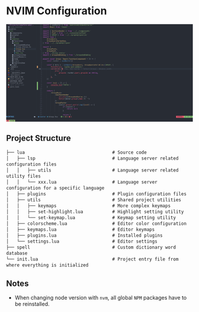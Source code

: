 # NVIM Configuration

<img src="https://github.com/vuki656/vuki656/blob/master/media/nvim-config/screen.png" width=1000>

## Project Structure

    ├── lua                                 # Source code
    │   ├── lsp                             # Language server related configuration files
    │   │   ├── utils                       # Language server related utility files
    │   │   └── xxx.lua                     # Language server configuration for a specific language
    │   ├── plugins                         # Plugin configuration files
    │   ├── utils                           # Shared project utilities
    │   │   ├── keymaps                     # More complex keymaps
    │   │   ├── set-highlight.lua           # Highlight setting utility
    │   │   └── set-keymap.lua              # Keymap setting utility
    │   ├── colorscheme.lua                 # Editor color configuration
    │   ├── keymaps.lua                     # Editor keymaps
    │   ├── plugins.lua                     # Installed plugins
    │   └── settings.lua                    # Editor settings
    ├── spell                               # Custom dictionary word database
    └── init.lua                            # Project entry file from where everything is initialized

## Notes

- When changing node version with `nvm`, all global `NPM` packages have to be reinstalled.
